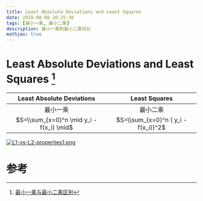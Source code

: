 ```yaml
---
title: Least Absolute Deviations and Least Squares
date: 2018-08-08 20:25:36
tags: [最小一乘, 最小二乘]
description: 最小一乘和最小二乘对比
mathjax: true
---
```


# Least Absolute Deviations and Least Squares [^1]

| Least Absolute Deviations | Least Squares |
| :---: | :---: |
| 最小一乘 | 最小二乘 |
| $S=\\sum_{x=0}^n  \mid y_i - f(x_i) \mid$ | $S=\\sum_{x=0}^n ( y_i - f(x_i))^2$ |

[![L1-vs-L2-properties1.png](https://image.jonkimi.com/images/2018/09/12/L1-vs-L2-properties1.png)](https://image.jonkimi.com/image/YyM)

# 参考

[^1]: [最小一乘与最小二乘区别][1]

[1]: http://www.chioka.in/differences-between-the-l1-norm-and-the-l2-norm-least-absolute-deviations-and-least-squares/    "最小一乘与最小二乘区别"